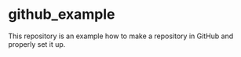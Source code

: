 # github_example
This repository is an example how to make a repository in GitHub and properly set it up.
